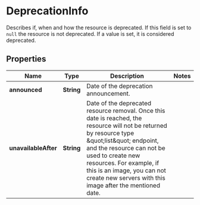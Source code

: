 

# DeprecationInfo

Describes if, when and how the resource is deprecated. If this field is set to `null` the resource is not deprecated. If a value is set, it is considered deprecated. 

## Properties

| Name | Type | Description | Notes |
|------------ | ------------- | ------------- | -------------|
|**announced** | **String** | Date of the deprecation announcement.  |  |
|**unavailableAfter** | **String** | Date of the deprecated resource removal.  Once this date is reached, the resource will not be returned by resource type \&quot;list\&quot; endpoint, and the resource can not be used to create new resources. For example, if this is an image, you can not create new servers with this image after the mentioned date.  |  |



